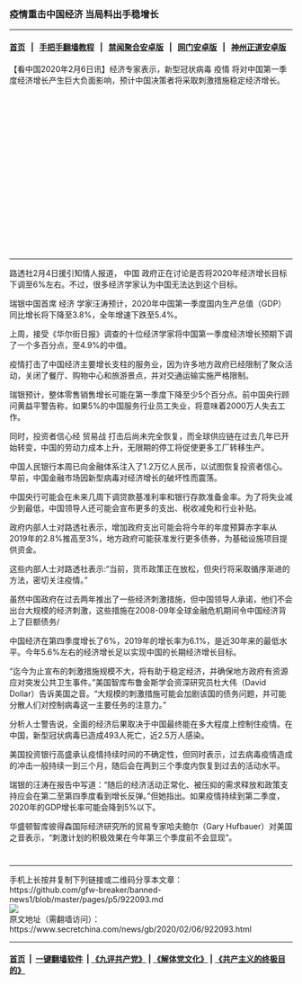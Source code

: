 ### 疫情重击中国经济 当局料出手稳增长
------------------------

#### [首页](https://github.com/gfw-breaker/banned-news1/blob/master/README.md) &nbsp;&nbsp;|&nbsp;&nbsp; [手把手翻墙教程](https://github.com/gfw-breaker/guides/wiki) &nbsp;&nbsp;|&nbsp;&nbsp; [禁闻聚合安卓版](https://github.com/gfw-breaker/bn-android) &nbsp;&nbsp;|&nbsp;&nbsp; [网门安卓版](https://github.com/oGate2/oGate) &nbsp;&nbsp;|&nbsp;&nbsp; [神州正道安卓版](https://github.com/SzzdOgate/update) 



<div class="article_right" style="fone-color:#000">
 <p>
  【看中国2020年2月6日讯】经济专家表示，新型冠状病毒
  <span href="https://www.secretchina.com/news/gb/tag/疫情" target="_blank">
   疫情
  </span>
  将对中国第一季度经济增长产生巨大负面影响，预计中国决策者将采取刺激措施稳定经济增长。
  <span id="hideid" name="hideid" style="color:red;display:none;">
   <span href="https://www.secretchina.com">
   </span>
  </span>
 </p>
 <div id="txt-mid1-t21-2017">
  <ins class="adsbygoogle" data-ad-client="ca-pub-1276641434651360" data-ad-slot="2451032099" style="display:inline-block;width:336px;height:280px">
  </ins>
  

---


  </div>
 </div>
 <p>
  路透社2月4日援引知情人报道，
  <span href="https://www.secretchina.com/news/gb/tag/中国" target="_blank">
   中国
  </span>
  政府正在讨论是否将2020年经济增长目标下调至6%左右。不过，很多经济学家认为中国无法达到这个目标。
  <span id="hideid" name="hideid" style="color:red;display:none;">
   <span href="https://www.secretchina.com">
   </span>
  </span>
 </p>
 <p>
  瑞银中国首席
  <span href="https://www.secretchina.com/news/gb/tag/经济" target="_blank">
   经济
  </span>
  学家汪涛预计，2020年中国第一季度国内生产总值（GDP）同比增长将下降至3.8%，全年增速下跌至5.4%。
 </p>
 <p>
  上周，接受《华尔街日报》调查的十位经济学家将中国第一季度经济增长预期下调了一个多百分点，至4.9%的中值。
 </p>
 <p>
  疫情打击了中国经济主要增长支柱的服务业，因为许多地方政府已经限制了聚众活动，关闭了餐厅、购物中心和旅游景点，并对交通运输实施严格限制。
 </p>
 <p>
  瑞银预计，整体零售销售增长可能在第一季度下降至少5个百分点。前中国央行顾问黄益平警告称，如果5%的中国服务行业员工失业，将意味着2000万人失去工作。
 </p>
 <p>
  同时，投资者信心经
  <span href="https://www.secretchina.com/news/gb/tag/贸易战" target="_blank">
   贸易战
  </span>
  打击后尚未完全恢复，而全球供应链在过去几年已开始转变，中国的劳动力成本上升，无限期的停工将促使更多工厂转移生产。
 </p>
 <p>
  中国人民银行本周已向金融体系注入了1.2万亿人民币，以试图恢复投资者信心。早前，中国金融市场因新型病毒对经济增长的破坏性而震荡。
 </p>
 <p>
  中国央行可能会在未来几周下调贷款基准利率和银行存款准备金率。为了将失业减少到最低，中国领导人还可能会宣布更多的支出、税收减免和行业补贴。
 </p>
 <p>
  政府内部人士对路透社表示，增加政府支出可能会将今年的年度预算赤字率从2019年的2.8%推高至3%，地方政府可能获准发行更多债券，为基础设施项目提供资金。
 </p>
 <p>
  这些内部人士对路透社表示:“当前，货币政策正在放松，但央行将采取循序渐进的方法，密切关注疫情。”
 </p>
 <p>
  虽然中国政府在过去两年推出了一些经济刺激措施，但中国领导人承诺，他们不会出台大规模的经济刺激，这些措施在2008-09年全球金融危机期间令中国经济背上了巨额债务/
 </p>
 <p>
  中国经济在第四季度增长了6%，2019年的增长率为6.1%，是近30年来的最低水平。今年5.6%左右的经济增长足以实现中国的长期经济增长目标。
 </p>
 <p>
  “迄今为止宣布的刺激措施规模不大，将有助于稳定经济，并确保地方政府有资源应对突发公共卫生事件。”美国智库布鲁金斯学会资深研究员杜大伟（David Dollar）告诉美国之音。“大规模的刺激措施可能会加剧该国的债务问题，并可能分散人们对控制病毒这一主要任务的注意力。”
 </p>
 <p>
  分析人士警告说，全面的经济后果取决于中国最终能在多大程度上控制住疫情。在中国，新型冠状病毒已造成493人死亡，近2.5万人感染。
 </p>
 <p>
  美国投资银行高盛承认疫情持续时间的不确定性，但同时表示，过去病毒疫情造成的冲击一般持续一到三个月，随后会在两到三个季度内恢复到过去的活动水平。
 </p>
 <p>
  瑞银的汪涛在报告中写道：“随后的经济活动正常化、被压抑的需求释放和政策支持应会在第二至第四季度看到增长反弹。”但她指出。如果疫情持续到第二季度，2020年的GDP增长率可能会降到5%以下。
 </p>
 <p>
  华盛顿智库彼得森国际经济研究所的贸易专家哈夫鲍尔（Gary Hufbauer）对美国之音表示，“刺激计划的积极效果在今年第三个季度前不会显现”。
  <center>
   <div>
    <div id="txt-mid2-t22-2017" style="display: block;  max-height: 351px;  overflow: hidden;">
     <div id="SC-21xxx">
     </div>
     <ins class="adsbygoogle" data-ad-client="ca-pub-1276641434651360" data-ad-format="auto" data-ad-slot="4301710469" data-full-width-responsive="true" style="display:block">
     </ins>
    </div>
   </div>
  </center>
  <div style="padding-top:12px;">
  </div>
 </p>
</div>

<hr/>
手机上长按并复制下列链接或二维码分享本文章：<br/>
https://github.com/gfw-breaker/banned-news1/blob/master/pages/p5/922093.md <br/>
<a href='https://github.com/gfw-breaker/banned-news1/blob/master/pages/p5/922093.md'><img src='https://github.com/gfw-breaker/banned-news1/blob/master/pages/p5/922093.md.png'/></a> <br/>
原文地址（需翻墙访问）：https://www.secretchina.com/news/gb/2020/02/06/922093.html


------------------------
#### [首页](https://github.com/gfw-breaker/banned-news1/blob/master/README.md) &nbsp;|&nbsp; [一键翻墙软件](https://github.com/gfw-breaker/nogfw/blob/master/README.md) &nbsp;| [《九评共产党》](https://github.com/gfw-breaker/9ping.md/blob/master/README.md#九评之一评共产党是什么) | [《解体党文化》](https://github.com/gfw-breaker/jtdwh.md/blob/master/README.md) | [《共产主义的终极目的》](https://github.com/gfw-breaker/gczydzjmd.md/blob/master/README.md)


<img src='http://gfw-breaker.win/banned-news/pages/p5/922093.md' width='0px' height='0px'/>